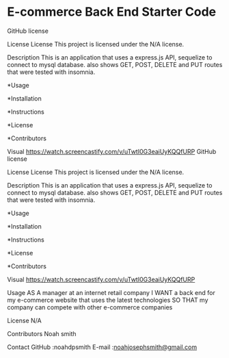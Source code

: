 # E-commerce Back End Starter Code
GitHub license

License
License
This project is licensed under the N/A license.

Description
This is an application that uses a express.js API, sequelize to connect to mysql database. also shows GET, POST, DELETE and PUT routes that were tested with insomnia.

*Usage

*Installation

*Instructions

*License

*Contributors

Visual
https://watch.screencastify.com/v/uTwtI0G3eaiUyKQQfURP
GitHub license

License
License
This project is licensed under the N/A license.

Description
This is an application that uses a express.js API, sequelize to connect to mysql database. also shows GET, POST, DELETE and PUT routes that were tested with insomnia.

*Usage

*Installation

*Instructions

*License

*Contributors

Visual
https://watch.screencastify.com/v/uTwtI0G3eaiUyKQQfURP

Usage
AS A manager at an internet retail company I WANT a back end for my e-commerce website that uses the latest technologies SO THAT my company can compete with other e-commerce companies


License
N/A

Contributors
Noah smith

Contact
GitHub :noahdpsmith
E-mail :noahjosephsmith@gmail.com
